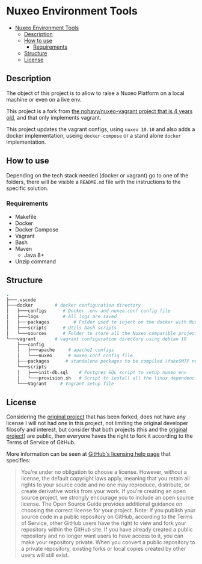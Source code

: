 # Nuxeo Environment Tools

- [Nuxeo Environment Tools](#nuxeo-environment-tools)
  - [Description](#description)
  - [How to use](#how-to-use)
    - [Requirements](#requirements)
  - [Structure](#structure)
  - [License](#license)

## Description

The object of this project is to allow to raise a Nuxeo Platform on a local machine or even on a live env.

This project is a fork from [the nohavy/nuxeo-vagrant project that is 4 years old](https://github.com/nohavy/nuxeo-vagrant), and that only implements vagrant.

This project updates the vagrant configs, using `nuxeo 10.10` and also adds a docker implementation, useing `docker-compose` or a stand alone `docker` implementation.

## How to use

Depending on the tech stack needed (docker or vagrant) go to one of the folders, there will be visible a `README.md` file with the instructions to the specific solution.

### Requirements

- Makefile
- Docker
- Docker Compose
- Vagrant
- Bash
- Maven
  - Java 8+
- Unzip command

## Structure

```bash
.
├───.vscode
├───docker        # docker configuration directory
│   ├───configs      # Docker .env and nuxeo.conf config file
│   ├───logs         # All logs are saved
│   ├───packages         # Folder used to inject on the docker with Nuxeo compatible extensions or nuxeo studio exports
│   ├───scripts      # Utils bash scripts
│   └───sources      # Folder to store all the Nuxeo compatible projects to be installed on the deployment.
└───vagrant       # vagrant configuration directory using debian 10
    ├───config
    │   ├───apache     # apache2 configs
    │   └───nuxeo      # nuxeo.conf config file
    ├───packages      # standalone packages to be compiled (fakeSMTP not available via apt)
    └───scripts
    │   ├───init-db.sql    # Postgres SQL script to setup nuxeo env
    │   └───provision.sh   # Script to install all the linux dependencies, like nuxeo, ffmpeg, etc
    └───Vagrant     # Vagrant setup file 

```

## License

Considering the [original project](https://github.com/nohavy/nuxeo-vagrant) that has been forked, does not have any license I will not had one in this project, not limiting the original developer filosofy and interest, but consider that both projects (this and the [original project](https://github.com/nohavy/nuxeo-vagrant)) are public, then everyone haves the right to fork it according to the Terms of Service of GitHub.

More information can be seen at [GitHub's licensing help page](https://docs.github.com/en/github/creating-cloning-and-archiving-repositories/licensing-a-repository#choosing-the-right-license) that specifies:

> You're under no obligation to choose a license. However, without a license, the default copyright laws apply, meaning that you retain all rights to your source code and no one may reproduce, distribute, or create derivative works from your work. If you're creating an open source project, we strongly encourage you to include an open source license. The Open Source Guide provides additional guidance on choosing the correct license for your project.
> Note: If you publish your source code in a public repository on GitHub, according to the Terms of Service, other GitHub users have the right to view and fork your repository within the GitHub site. If you have already created a public repository and no longer want users to have access to it, you can make your repository private. When you convert a public repository to a private repository, existing forks or local copies created by other users will still exist.
